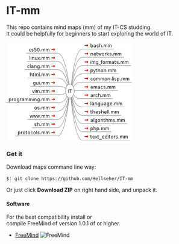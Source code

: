# IT-mm


This repo contains mind maps (mm) of my IT-CS studding.  
It could be helpfully for beginners to start exploring the world of IT.  

![IT](./IT.png)

### Get it
Download maps command line way:

    $: git clone https://github.com/Hellseher/IT-mm  

Or just click __Download ZIP__ on right hand side, and unpack it.

#### Software
For the best compatibility install or  
compile FreeMind of version 1.0.1 of or higher. 
+   [FreeMind](http://freemind.sourceforge.net/wiki/index.php/Main_Page)
   ![FreeMind](http://a.fsdn.com/allura/p/freemind/icon) 
